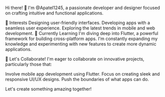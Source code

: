 Hi there! 👋
I'm @Apatel1245, a passionate developer and designer focused on crafting intuitive and functional applications.

👀 Interests
Designing user-friendly interfaces.
Developing apps with a seamless user experience.
Exploring the latest trends in mobile and web development.
🌱 Currently Learning
I'm diving deep into Flutter, a powerful framework for building cross-platform apps. I'm constantly expanding my knowledge and experimenting with new features to create more dynamic applications.

💬 Let's Collaborate!
I'm eager to collaborate on innovative projects, particularly those that:

Involve mobile app development using Flutter.
Focus on creating sleek and responsive UI/UX designs.
Push the boundaries of what apps can do.

Let's create something amazing together!

<!---
Apatel1245/Apatel1245 is a ✨ special ✨ repository because its `README.md` (this file) appears on your GitHub profile.
You can click the Preview link to take a look at your changes.
--->
